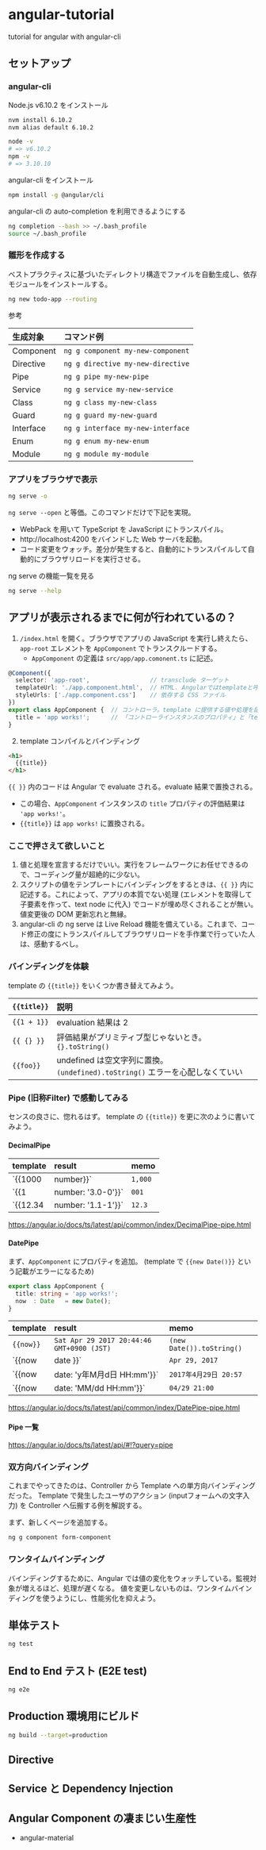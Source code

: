 # angular-tutorial
tutorial for angular with angular-cli

## セットアップ
### angular-cli
Node.js v6.10.2 をインストール

```bash
nvm install 6.10.2
nvm alias default 6.10.2

node -v
# => v6.10.2
npm -v
# => 3.10.10
```

angular-cli をインストール

```bash
npm install -g @angular/cli
```

angular-cli の auto-completion を利用できるようにする

```bash
ng completion --bash >> ~/.bash_profile
source ~/.bash_profile
```

### 雛形を作成する
ベストプラクティスに基づいたディレクトリ構造でファイルを自動生成し、依存モジュールをインストールする。

```bash
ng new todo-app --routing
```

参考

| 生成対象 | コマンド例 |
| :--- | :--- |
| Component | `ng g component my-new-component` |
| Directive | `ng g directive my-new-directive` |
| Pipe | `ng g pipe my-new-pipe` |
| Service | `ng g service my-new-service` |
| Class | `ng g class my-new-class` |
| Guard | `ng g guard my-new-guard` |
| Interface | `ng g interface my-new-interface` |
| Enum | `ng g enum my-new-enum` |
| Module | `ng g module my-module` |

### アプリをブラウザで表示

```bash
ng serve -o
```
`ng serve --open` と等価。このコマンドだけで下記を実現。
- WebPack を用いて TypeScript を JavaScript にトランスパイル。
- http://localhost:4200 をバインドした Web サーバを起動。
- コード変更をウォッチ。差分が発生すると、自動的にトランスパイルして自動的にブラウザリロードを実行させる。

ng serve の機能一覧を見る

```bash
ng serve --help
```

## アプリが表示されるまでに何が行われているの？
1. `/index.html` を開く。ブラウザでアプリの JavaScript を実行し終えたら、`app-root` エレメントを `AppComponent` でトランスクルードする。
    - `AppComponent` の定義は `src/app/app.comonent.ts` に記述。

```typescript
@Component({
  selector: 'app-root',                 // transclude ターゲット
  templateUrl: './app.component.html',  // HTML. Angularではtemplateと呼ぶ。
  styleUrls: ['./app.component.css']    // 依存する CSS ファイル
})
export class AppComponent {  // コントローラ。template に提供する値や処理を記述する。
  title = 'app works!';      // 「コントローラインスタンスのプロパティ」と「template」は双方向バインディングされる。
}
```

2. template コンパイルとバインディング

```html
<h1>
  {{title}}
</h1>
```

`{{ }}` 内のコードは Angular で evaluate される。evaluate 結果で置換される。
- この場合、`AppComponent` インスタンスの `title` プロパティの評価結果は `'app works!'`。
- `{{title}}` は `app works!` に置換される。

### ここで押さえて欲しいこと
1. 値と処理を宣言するだけでいい。実行をフレームワークにお任せできるので、コーディング量が超絶的に少ない。
2. スクリプトの値をテンプレートにバインディングをするときは、`{{ }}` 内に記述する。これによって、アプリの本質でない処理 (エレメントを取得して子要素を作って、text node に代入) でコードが埋め尽くされることが無い。値変更後の DOM 更新忘れと無縁。
3. angular-cli の ng serve は Live Reload 機能を備えている。これまで、コード修正の度にトランスパイルしてブラウザリロードを手作業で行っていた人は、感動するべし。

### バインディングを体験
template の `{{title}}` をいくつか書き替えてみよう。

| `{{title}}` | 説明 |
| :--- | :--- |
| `{{1 + 1}}` | evaluation 結果は 2 |
| `{{ {} }}` | 評価結果がプリミティブ型じゃないとき。`{}.toString()` |
| `{{foo}}` | undefined は空文字列に置換。`(undefined).toString()` エラーを心配しなくていい　|

### Pipe (旧称Filter) で感動してみる
センスの良さに、惚れるはず。
template の `{{title}}` を更に次のように書いてみよう。

#### DecimalPipe

| template | result | memo |
| :--- | :--- | :--- |
| `{{1000 | number}}` | `1,000` | `,` を入れて見やすくしてくれる。 |
| `{{1 | number: '3.0-0'}}` | `001` | `{minIntegerDigits}.{minFractionDigits}-{maxFractionDigits}` |
| `{{12.34 | number: '1.1-1'}}` | `12.3` | `{minIntegerDigits}.{minFractionDigits}-{maxFractionDigits}` |

https://angular.io/docs/ts/latest/api/common/index/DecimalPipe-pipe.html

#### DatePipe
まず、`AppComponent` にプロパティを追加。
(template で `{{new Date()}}` という記載がエラーになるため)

```typescript
export class AppComponent {
  title: string = 'app works!';
  now  : Date   = new Date();
}
```

| template | result | memo |
| :--- | :--- | :--- |
| `{{now}}` | `Sat Apr 29 2017 20:44:46 GMT+0900 (JST)` | `(new Date()).toString()` |
| `{{now | date }}` | `Apr 29, 2017` | |
| `{{now | date: 'y年M月d日 HH:mm'}}` | `2017年4月29日 20:57` | |
| `{{now | date: 'MM/dd HH:mm'}}` | `04/29 21:00` | |

https://angular.io/docs/ts/latest/api/common/index/DatePipe-pipe.html

#### Pipe 一覧
https://angular.io/docs/ts/latest/api/#!?query=pipe

### 双方向バインディング
これまでやってきたのは、Controller から Template への単方向バインディングだった。
Template で発生したユーザのアクション (inputフォームへの文字入力) を Controller へ伝搬する例を解説する。

まず、新しくページを追加する。

```bash
ng g component form-component
```

### ワンタイムバインディング
バインディングするために、Angular では値の変化をウォッチしている。監視対象が増えるほど、処理が遅くなる。
値を変更しないものは、ワンタイムバインディングを使うようにし、性能劣化を抑えよう。

## 単体テスト
```bash
ng test
```

## End to End テスト (E2E test)
```bash
ng e2e
```

## Production 環境用にビルド
```bash
ng build --target=production
```

## Directive

## Service と Dependency Injection

## Angular Component の凄まじい生産性
- angular-material
